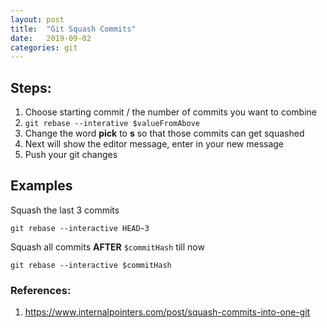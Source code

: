 ```yaml
---
layout: post
title:  "Git Squash Commits"
date:   2019-09-02
categories: git
---
```


## Steps:
1. Choose starting commit / the number of commits you want to combine
2. `git rebase --interative $valueFromAbove`
3. Change the word **pick** to **s** so that those commits can get squashed
4. Next will show the editor message, enter in your new message
5. Push your git changes

## Examples
Squash the last 3 commits
```
git rebase --interactive HEAD~3
```

Squash all commits **AFTER** `$commitHash` till now
```
git rebase --interactive $commitHash
```

### References:
1. https://www.internalpointers.com/post/squash-commits-into-one-git
